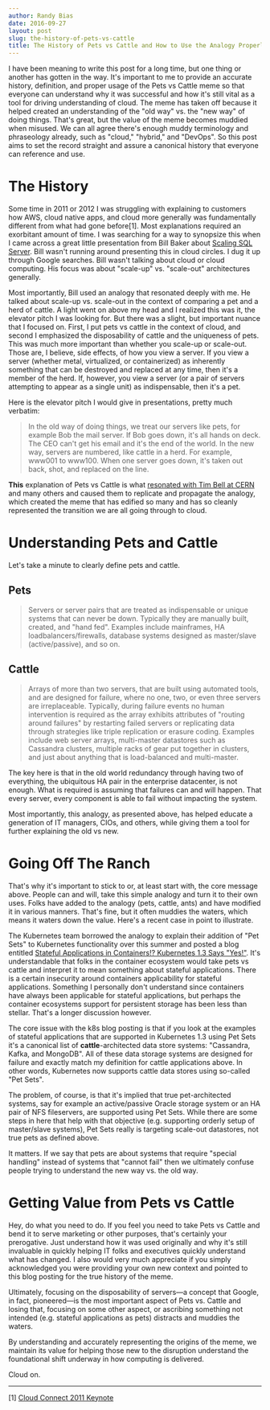 ```yaml
---
author: Randy Bias
date: 2016-09-27
layout: post
slug: the-history-of-pets-vs-cattle
title: The History of Pets vs Cattle and How to Use the Analogy Properly
---
```


I have been meaning to write this post for a long time, but one thing or another has gotten in the way. It's important to me to provide an accurate history, definition, and proper usage of the Pets vs Cattle meme so that everyone can understand why it was successful and how it's still vital as a tool for driving understanding of cloud. The meme has taken off because it helped created an understanding of the "old way" vs. the "new way" of doing things. That's great, but the value of the meme becomes muddied when misused. We can all agree there's enough muddy terminology and phraseology already, such as "cloud," "hybrid," and "DevOps". So this post aims to set the record straight and assure a canonical history that everyone can reference and use.

# The History

Some time in 2011 or 2012 I was struggling with explaining to customers how AWS, cloud native apps, and cloud more generally was fundamentally different from what had gone before[1]. Most explanations required an exorbitant amount of time. I was searching for a way to synopsize this when I came across a great little presentation from Bill Baker about [Scaling SQL Server](https://twitter.com/randybias/status/444306871545892864). Bill wasn't running around presenting this in cloud circles. I dug it up through Google searches. Bill wasn't talking about cloud or cloud computing. His focus was about "scale-up" vs. "scale-out" architectures generally.

Most importantly, Bill used an analogy that resonated deeply with me. He talked about scale-up vs. scale-out in the context of comparing a pet and a herd of cattle. A light went on above my head and I realized this was it, the elevator pitch I was looking for. But there was a slight, but important nuance that I focused on. First, I put pets vs cattle in the context of cloud, and second I emphasized the disposability of cattle and the uniqueness of pets. This was much more important than whether you scale-up or scale-out. Those are, I believe, side effects, of how you view a server. If you view a server (whether metal, virtualized, or containerized) as inherently something that can be destroyed and replaced at any time, then it's a member of the herd. If, however, you view a server (or a pair of servers attempting to appear as a single unit) as indispensable, then it's a pet.

Here is the elevator pitch I would give in presentations, pretty much verbatim:

> In the old way of doing things, we treat our servers like pets, for example Bob the mail server. If Bob goes down, it's all hands on deck. The CEO can't get his email and it's the end of the world. In the new way, servers are numbered, like cattle in a herd. For example, www001 to www100. When one server goes down, it's taken out back, shot, and replaced on the line.

**This** explanation of Pets vs Cattle is what [resonated with Tim Bell at CERN](https://twitter.com/noggin143/status/354666097691205633) and many others and caused them to replicate and propagate the analogy, which created the meme that has edified so many and has so cleanly represented the transition we are all going through to cloud.

# Understanding Pets and Cattle

Let's take a minute to clearly define pets and cattle.

## Pets

> Servers or server pairs that are treated as indispensable or unique systems that can never be down. Typically they are manually built, created, and "hand fed". Examples include mainframes, HA loadbalancers/firewalls, database systems designed as master/slave (active/passive), and so on.

## Cattle

> Arrays of more than two servers, that are built using automated tools, and are designed for failure, where no one, two, or even three servers are irreplaceable. Typically, during failure events no human intervention is required as the array exhibits attributes of "routing around failures" by restarting failed servers or replicating data through strategies like triple replication or erasure coding. Examples include web server arrays, multi-master datastores such as Cassandra clusters, multiple racks of gear put together in clusters, and just about anything that is load-balanced and multi-master.

The key here is that in the old world redundancy through having two of everything, the ubiquitous HA pair in the enterprise datacenter, is not enough. What is required is assuming that failures can and will happen. That every server, every component is able to fail without impacting the system.

Most importantly, this analogy, as presented above, has helped educate a generation of IT managers, CIOs, and others, while giving them a tool for further explaining the old vs new.

# Going Off The Ranch

That's why it's important to stick to or, at least start with, the core message above. People can and will, take this simple analogy and turn it to their own uses. Folks have added to the analogy (pets, cattle, ants) and have modified it in various manners. That's fine, but it often muddies the waters, which means it waters down the value. Here's a recent case in point to illustrate.

The Kubernetes team borrowed the analogy to explain their addition of "Pet Sets" to Kubernetes functionality over this summer and posted a blog entitled [Stateful Applications in Containers!? Kubernetes 1.3 Says "Yes!"](http://blog.kubernetes.io/2016/07/stateful-applications-in-containers-kubernetes.html). It's understandable that folks in the container ecosystem would take pets vs cattle and interpret it to mean something about stateful applications. There is a certain insecurity around containers applicability for stateful applications. Something I personally don't understand since containers have always been applicable for stateful applications, but perhaps the container ecosystems support for persistent storage has been less than stellar. That's a longer discussion however.

The core issue with the k8s blog posting is that if you look at the examples of stateful applications that are supported in Kubernetes 1.3 using Pet Sets it's a canonical list of **cattle**-architected data store systems: "Cassandra, Kafka, and MongoDB". All of these data storage systems are designed for failure and exactly match my definition for cattle applications above. In other words, Kubernetes now supports cattle data stores using so-called "Pet Sets".

The problem, of course, is that it's implied that true pet-architected systems, say for example an active/passive Oracle storage system or an HA pair of NFS fileservers, are supported using Pet Sets. While there are some steps in here that help with that objective (e.g. supporting orderly setup of master/slave systems), Pet Sets really is targeting scale-out datastores, not true pets as defined above.

It matters. If we say that pets are about systems that require "special handling" instead of systems that "cannot fail" then we ultimately confuse people trying to understand the new way vs. the old way.

# Getting Value from Pets vs Cattle

Hey, do what you need to do. If you feel you need to take Pets vs Cattle and bend it to serve marketing or other purposes, that's certainly your prerogative. Just understand how it was used originally and why it's still invaluable in quickly helping IT folks and executives quickly understand what has changed. I also would very much appreciate if you simply acknowledged you were providing your own new context and pointed to this blog posting for the true history of the meme.

Ultimately, focusing on the disposability of servers—a concept that Google, in fact, pioneered—is the most important aspect of Pets vs. Cattle and losing that, focusing on some other aspect, or ascribing something not intended (e.g. stateful applications as pets) distracts and muddies the waters.

By understanding and accurately representing the origins of the meme, we maintain its value for helping those new to the disruption understand the foundational shift underway in how computing is delivered.

Cloud on.

* * *

[1] [Cloud Connect 2011 Keynote](https://vimeo.com/21372341) 
